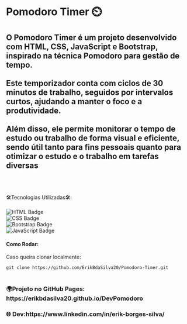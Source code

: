 <h1>Pomodoro Timer ⏲️</h1>
<h2>O Pomodoro Timer é um projeto desenvolvido com HTML, CSS, JavaScript e Bootstrap, inspirado na técnica Pomodoro para gestão de tempo.<br><br>Este temporizador conta com ciclos de 30 minutos de trabalho, seguidos por intervalos curtos, ajudando a manter o foco e a produtividade.<br><br> Além disso, ele permite monitorar o tempo de estudo ou trabalho de forma visual e eficiente, sendo útil tanto para fins pessoais quanto para otimizar o estudo e o trabalho em tarefas diversas</h2><br><br>

🛠️Tecnologias Utilizadas🛠:<br>
<br>
![HTML Badge](https://img.shields.io/badge/HTML5-E34F26?style=for-the-badge&logo=html5&logoColor=white)<br>
![CSS Badge](https://img.shields.io/badge/CSS3-1572B6?style=for-the-badge&logo=css3&logoColor=white)<br>
![Bootstrap Badge](https://img.shields.io/badge/Bootstrap-7952B3?style=for-the-badge&logo=bootstrap&logoColor=white)<br>
![JavaScript Badge](https://img.shields.io/badge/JavaScript-F7DF1E?style=for-the-badge&logo=javascript&logoColor=black)
<h4>Como Rodar:</h4>
Caso queira clonar localmente:

```git clone https://github.com/ErikBdaSilva20/Pomodoro-Timer.git``` <br><br>
<h3>🌍Projeto no GitHub Pages: https://erikbdasilva20.github.io/DevPomodoro<br></h3>

<h3>🌐 Dev:https://www.linkedin.com/in/erik-borges-silva/</h3>
